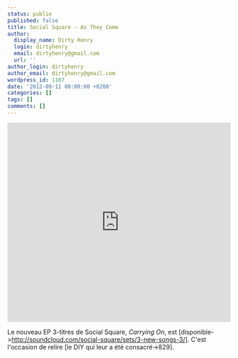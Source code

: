```yaml
---
status: publie
published: false
title: Social Square - As They Come
author:
  display_name: Dirty Henry
  login: dirtyhenry
  email: dirtyhenry@gmail.com
  url: ''
author_login: dirtyhenry
author_email: dirtyhenry@gmail.com
wordpress_id: 1107
date: '2012-09-11 08:00:00 +0200'
categories: []
tags: []
comments: []
---
```

<iframe width="100%" height="450" scrolling="no" frameborder="no" src="http://w.soundcloud.com/player/?url=http%3A%2F%2Fapi.soundcloud.com%2Fplaylists%2F2156884&show_artwork=true"></iframe>

Le nouveau EP 3-titres de Social Square, *Carrying On*, est [disponible->http://soundcloud.com/social-square/sets/3-new-songs-3/]. C'est l'occasion de relire [le DIY qui leur a été consacré->829].
